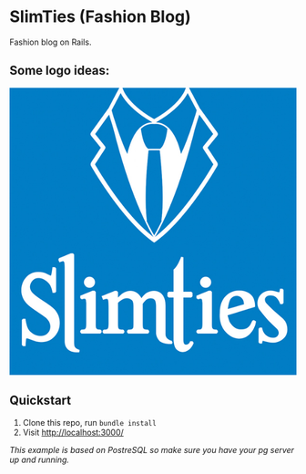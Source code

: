 SlimTies (Fashion Blog)
=======================

Fashion blog on Rails.

## Some logo ideas:

![Snap](https://github.com/tterian/img/blob/master/slimties.jpg)

## Quickstart

1. Clone this repo, run ```bundle install```
2. Visit [http://localhost:3000/](http://localhost:3000/)

_This example is based on PostreSQL so make sure you have your pg server up and running._